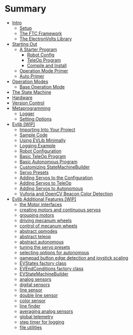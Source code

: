 # Summary

- [Intro](./intro/README.md)
    - [Setup](./intro/setup.md)
    - [The FTC Framework](./intro/ftc_framework.md)
    - [The ElectronVolts Library](./intro/evlib.md)
- [Starting Out]()
    - [A Starter Program](./starter/program/README.md)
        - [Robot Config](./starter/program/config.md)
        - [TeleOp Program](./starter/program/tele_op.md)
        - [Compile and Install](./starter/program/install.md)
    - [Operation Mode Primer]()
    - [Auto Primer]()
- [Operation Modes](./opmodes/README.md)
    - [Base Operation Mode](./opmodes/base.md)
- [The State Machine]()
- [Hardware]()
- [Version Control]()
- [Metaprogramming]()
    - [Logger]()
    - [Setting Options](./metaprogramming/options.md)
- [Evlib [WIP]](./evlib/Home.md)
    - [Importing Into Your Project](./evlib/Importing-Into-Your-Project.md)
    - [Sample Code](./evlib/Sample-Code.md)
    - [Using EVLib Minimally](./evlib/Using-EVLib-Minimally.md)
    - [Logging Example](./evlib/Logging-Example.md)
    - [Robot Configuration](./evlib/Robot-Configuration.md)
    - [Basic TeleOp Program](./evlib/Basic-TeleOp-Program.md)
    - [Basic Autonomous Program](./evlib/Basic-Autonomous-Program.md)
    - [Customizing StateMachineBuilder](./evlib/Customizing-StateMachineBuilder.md)
    - [Servo Presets](./evlib/Servo-Presets.md)
    - [Adding Servos to the Configuration](./evlib/Adding-Servos-to-the-Configuration.md)
    - [Adding Servos to TeleOp](./evlib/Adding-Servos-to-TeleOp.md)
    - [Adding Servos to Autonomous](./evlib/Adding-Servos-to-Autonomous.md)
    - [Vuforia and OpenCV Beacon Color Detection](./evlib/Vuforia-and-OpenCV-Beacon-Color-Detection.md) 
- [Evlib Additional Features [WIP]](./evlib/Features.md)
    - [the Motor interfaces](./evlib/Motor-and-MotorEnc.md)
    - [creating motors and continuous servos](./evlib/Creating-Motors.md)
    - [grouping motors](./evlib/NMotors.md)
    - [driving mecanum wheels](./evlib/Mecanum-Wheels.md)
    - [control of mecanum wheels](./evlib/Mecanum-Control.md)
    - [abstract opmodes](./evlib/AbstractOp.md)
    - [abstract teleop](./evlib/AbstractTeleOp.md)
    - [abstract autonomous](./evlib/AbstractAutoOp.md)
    - [tuning the servo presets](./evlib/AbstractServoTuneOp.md)
    - [selecting options for autonomous](./evlib/AbstractOptionsOp.md)
    - [gamepad button edge detection and joystick scaling](./evlib/GamepadManager.md)
    - [EVStates factory class](./evlib/EVStates.md)
    - [EVEndConditions factory class](./evlib/EVEndConditions.md)
    - [EVStateMachineBuilder](./evlib/EVStateMachineBuilder.md)
    - [analog sensors](./evlib/Analog-Sensors.md)
    - [digital sensors](./evlib/Digital-Sensors.md)
    - [line sensor](./evlib/CalibratedLineSensor.md)
    - [double line sensor](./evlib/DoubleLineSensor.md)
    - [color sensor](./evlib/ColorSensor.md)
    - [line finder](./evlib/LineFinder.md)
    - [averaging analog sensors](./evlib/AveragedSensor.md)
    - [global telemetry](./evlib/Telem.md)
    - [step timer for logging](./evlib/StepTimer.md)
    - [file utilities](./evlib/FileUtil.md)
